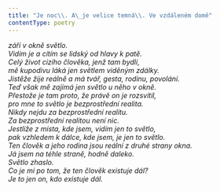 ```yaml
---
title: "Je noc\\. A\_je velice temná\\. Ve vzdáleném domě"
contentType: poetry
---
```


<section>

_září v okně světlo.  
Vidím je a cítím se lidský od hlavy k patě.  
Celý život cizího člověka, jenž tam bydlí,  
mě kupodivu láká jen světlem viděným zdálky.  
Jistěže žije reálně a má tvář, gesta, rodinu, povolání.  
Teď však mě zajímá jen světlo u něho v okně.  
Přestože je tam proto, že právě on je rozsvítil,  
pro mne to světlo je bezprostřední realita.  
Nikdy nejdu za bezprostřední realitu.  
Za bezprostřední realitou není nic.  
Jestliže z místa, kde jsem, vidím jen to světlo,  
pak vzhledem k dálce, kde jsem, je jen to světlo.  
Ten člověk a jeho rodina jsou reální z druhé strany okna.  
Já jsem na téhle straně, hodně daleko.  
Světlo zhaslo.  
Co je mi po tom, že ten člověk existuje dál?  
Je to jen on, kdo existuje dál._

</section>
